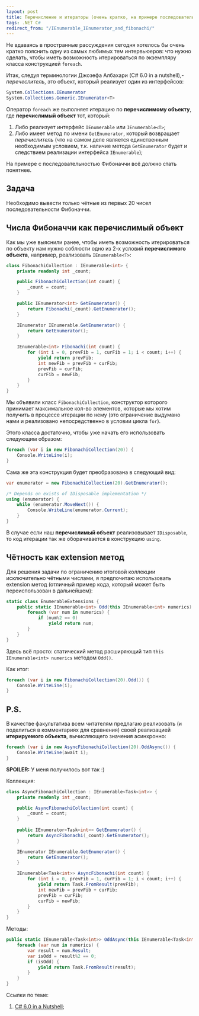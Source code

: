 ```yaml
---
layout: post
title: Перечисление и итераторы (очень кратко, на примере последовательности Фибоначчи)
tags: .NET C#
redirect_from: "/IEnumerable_IEnumerator_and_fibonachi/"
---
```


Не вдаваясь в пространные рассуждения сегодня хотелось бы очень кратко пояснить одну из самых любимых тем интервьюеров: что нужно сделать, чтобы иметь возможность итерироваться по экземпляру класса конструкцией `foreach`.

Итак, следуя терминологии Джозефа Албахари (C# 6.0 in a nutshell),- *перечеслитель*, это объект, который реализует один из интерфейсов:

```csharp
System.Collections.IEnumerator
System.Collections.Generic.IEnumerator<T>
```

Оператор `foreach` же выполняет итерацию по **перечислимому объекту**, где **перечислимый объект** тот, который:
1. Либо реализует интерфейс `IEnumerable` или `IEnumerable<T>`;
2. Либо имеет метод по имени `GetEnumerator`, который возвращает *перечислитель* (что на самом деле является единственным необходимым условием, т.к. наличие метода `GetEnumerator` будет и следствием реализации интерфейса `IEnumerable`);

На примере с последовательностью Фибоначчи всё должно стать понятнее.

## Задача

Необходимо вывести только чётные из первых 20 чисел последовательности Фибоначчи.

## Числа Фибоначчи как перечислимый объект

Как мы уже выяснили ранее, чтобы иметь возможность итерироваться по объекту нам нужно соблюсти одно из 2-х условий **перечислимого объекта**, например, реализовать `IEnumerable<T>`:

```csharp
class FibonachiCollection : IEnumerable<int> {
    private readonly int _count;

    public FibonachiCollection(int count) {
        _count = count;
    }

    public IEnumerator<int> GetEnumerator() {
        return Fibonachi(_count).GetEnumerator();
    }

    IEnumerator IEnumerable.GetEnumerator() {
        return GetEnumerator();
    }

    IEnumerable<int> Fibonachi(int count) {
        for (int i = 0, prevFib = 1, curFib = 1; i < count; i++) {
            yield return prevFib;
            int newFib = prevFib + curFib;
            prevFib = curFib;
            curFib = newFib;
        }
    }
}
```

Мы объявили класс `FibonachiCollection`, конструктор которого принимает максимальное кол-во элементов, которые мы хотим получить в процессе итерации по нему (это ограничение выдумано нами и реализовано непосредственно в условии цикла `for`).

Этого класса достаточно, чтобы уже начать его использовать следующим образом:

```csharp
foreach (var i in new FibonachiCollection(20)) {
    Console.WriteLine(i);
}
```

Сама же эта конструкция будет преобразована в следующий вид:

```csharp
var enumerator = new FibonachiCollection(20).GetEnumerator();

/* Depends on exists of IDisposable implementation */
using (enumerator) {
    while (enumerator.MoveNext()) {
        Console.WriteLine(enumerator.Current);
    }
}
```

В случае если наш **перечислимый объект** реализовывает `IDisposable`, то код итерации так же оборачивается в конструкцию `using`.

## Чётность как extension метод

Для решения задачи по ограничению итоговой коллекции исключительно чётными числами, я предпочитаю использовать extension метод (отличный пример кода, который может быть переиспользован в дальнейшем):

```csharp
static class EnumerableExtensions {
    public static IEnumerable<int> Odd(this IEnumerable<int> numerics) {
        foreach (var num in numerics) {
            if (num%2 == 0)
                yield return num;
        }
    }
}
```

Здесь всё просто: статический метод расширяющий тип `this IEnumerable<int> numerics` методом `Odd()`.

Как итог:

```csharp
foreach (var i in new FibonachiCollection(20).Odd()) {
    Console.WriteLine(i);
}
```

## P.S.

В качестве факультатива всем читателям предлагаю реализовать (и поделиться в комментариях для сравнения) своей реализацией **итерируемого объекта**, вычисляющего значения асинхронно:

```csharp
foreach (var i in new AsyncFibonachiCollection(20).OddAsync()) {
    Console.WriteLine(await i);
}
```

**SPOILER:**
У меня получилось вот так :)

Коллекция:

```csharp
class AsyncFibonachiCollection : IEnumerable<Task<int>> {
    private readonly int _count;

    public AsyncFibonachiCollection(int count) {
        _count = count;
    }
    
    public IEnumerator<Task<int>> GetEnumerator() {
        return AsyncFibonachi(_count).GetEnumerator();
    }

    IEnumerator IEnumerable.GetEnumerator() {
        return GetEnumerator();
    }

    IEnumerable<Task<int>> AsyncFibonachi(int count) {
        for (int i = 0, prevFib = 1, curFib = 1; i < count; i++) {
            yield return Task.FromResult(prevFib);
            int newFib = prevFib + curFib;
            prevFib = curFib;
            curFib = newFib;
        }
    }
}
```

Методы:

```csharp
public static IEnumerable<Task<int>> OddAsync(this IEnumerable<Task<int>> numerics) {
    foreach (var num in numerics) {
        var result = num.Result;
        var isOdd = result%2 == 0;
        if (isOdd) {
            yield return Task.FromResult(result);
        }
    }
}
```

Ссылки по теме:
1. [C# 6.0 in a Nutshell](http://www.albahari.com/nutshell/);